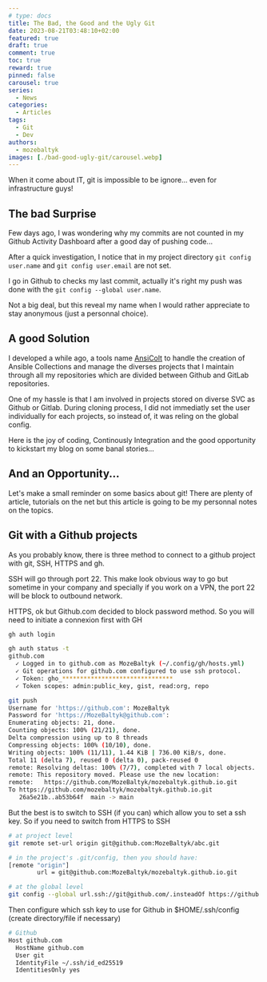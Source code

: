 ```yaml
---
# type: docs 
title: The Bad, the Good and the Ugly Git
date: 2023-08-21T03:48:10+02:00
featured: true
draft: true
comment: true
toc: true
reward: true
pinned: false
carousel: true
series:
  - News
categories:
  - Articles
tags:
  - Git
  - Dev
authors:
  - mozebaltyk
images: [./bad-good-ugly-git/carousel.webp]
---
```


When it come about IT, git is impossible to be ignore... even for infrastructure guys!

<!--more-->



## The bad Surprise

Few days ago, I was wondering why my commits are not counted in my Github Activity Dashboard after a good day of pushing code...

After a quick investigation, I notice that in my project directory `git config user.name` and `git config user.email` are not set.

I go in Github to checks my last commit, actually it's right my push was done with the `git config --global user.name`.

Not a big deal, but this reveal my name when I would rather appreciate to stay anonymous (just a personnal choice).


## A good Solution

I developed a while ago, a tools name [AnsiColt](https://github.com/MozeBaltyk/AnsiColt) to handle the creation of Ansible Collections and manage the diverses projects that I maintain through all my repositories which are divided between Github and GitLab repositories.

One of my hassle is that I am involved in projects stored on diverse SVC as Github or Gitlab. During cloning process, I did not immediatly set the user individually for each projects, so instead of, it was reling on the global config.

Here is the joy of coding, Continously Integration and the good opportunity to kickstart my blog on some banal stories...


## And an Opportunity...

Let's make a small reminder on some basics about git! There are plenty of article, tutorials on the net but this article is going to be my personnal notes on the topics.




## Git with a Github projects

As you probably know, there is three method to connect to a github project with git, SSH, HTTPS and gh. 

SSH will go through port 22. This make look obvious way to go but sometime in your company and specially if you work on a VPN, the port 22 will be block to outbound network.

HTTPS, ok but Github.com decided to block password method. So you will need to initiate a connexion first with GH 

```bash
gh auth login 

gh auth status -t 
github.com
  ✓ Logged in to github.com as MozeBaltyk (~/.config/gh/hosts.yml)
  ✓ Git operations for github.com configured to use ssh protocol.
  ✓ Token: gho_*******************************
  ✓ Token scopes: admin:public_key, gist, read:org, repo

git push                                                                                                                                           
Username for 'https://github.com': MozeBaltyk
Password for 'https://MozeBaltyk@github.com':
Enumerating objects: 21, done.
Counting objects: 100% (21/21), done.
Delta compression using up to 8 threads
Compressing objects: 100% (10/10), done.
Writing objects: 100% (11/11), 1.44 KiB | 736.00 KiB/s, done.
Total 11 (delta 7), reused 0 (delta 0), pack-reused 0
remote: Resolving deltas: 100% (7/7), completed with 7 local objects.
remote: This repository moved. Please use the new location:
remote:   https://github.com/MozeBaltyk/mozebaltyk.github.io.git
To https://github.com/mozebaltyk/mozebaltyk.github.io.git
   26a5e21b..ab53b64f  main -> main
```

But the best is to switch to SSH (if you can) which allow you to set a ssh key. So if you need to switch from HTTPS to SSH

```bash
# at project level
git remote set-url origin git@github.com:MozeBaltyk/abc.git

# in the project's .git/config, then you should have:
[remote "origin"]
        url = git@github.com:MozeBaltyk/mozebaltyk.github.io.git

# at the global level
git config --global url.ssh://git@github.com/.insteadOf https://github.com/
```

Then configure which ssh key to use for Github in $HOME/.ssh/config (create directory/file if necessary)
```bash
# Github
Host github.com
  HostName github.com
  User git
  IdentityFile ~/.ssh/id_ed25519
  IdentitiesOnly yes
```
